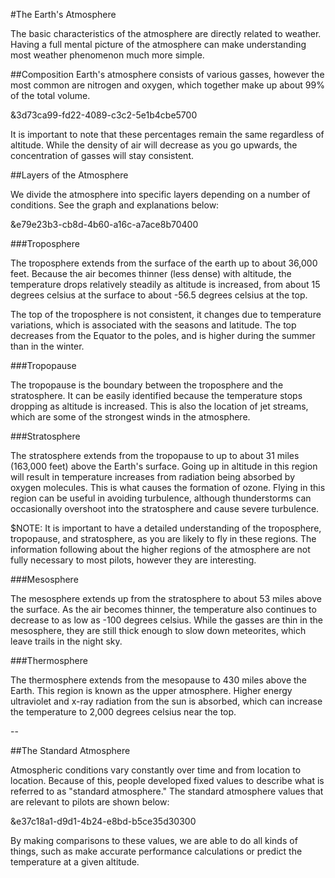 #The Earth's Atmosphere

The basic characteristics of the atmosphere are directly related to weather. Having a full mental picture of the atmosphere can make understanding most weather phenomenon much more simple.

##Composition
Earth's atmosphere consists of various gasses, however the most common are nitrogen and oxygen, which together make up about 99% of the total volume.

&3d73ca99-fd22-4089-c3c2-5e1b4cbe5700

It is important to note that these percentages remain the same regardless of altitude. While the density of air will decrease as you go upwards, the concentration of gasses will stay consistent.

##Layers of the Atmosphere

We divide the atmosphere into specific layers depending on a number of conditions. See the graph and explanations below:

&e79e23b3-cb8d-4b60-a16c-a7ace8b70400

###Troposphere

The troposphere extends from the surface of the earth up to about 36,000 feet. Because the air becomes thinner (less dense) with altitude, the temperature drops relatively steadily as altitude is increased, from about 15 degrees celsius at the surface to about -56.5 degrees celsius at the top.

The top of the troposphere is not consistent, it changes due to temperature variations, which is associated with the seasons and latitude. The top decreases from the Equator to the poles, and is higher during the summer than in the winter.


###Tropopause

The tropopause is the boundary between the troposphere and the stratosphere. It can be easily identified because the temperature stops dropping as altitude is increased. This is also the location of jet streams, which are some of the strongest winds in the atmosphere.

###Stratosphere

The stratosphere extends from the tropopause to up to about 31 miles (163,000 feet) above the Earth's surface. Going up in altitude in this region will result in temperature increases from radiation being absorbed by oxygen molecules. This is what causes the formation of ozone. Flying in this region can be useful in avoiding turbulence, although thunderstorms can occasionally overshoot into the stratosphere and cause severe turbulence.

$NOTE: It is important to have a detailed understanding of the troposphere, tropopause, and stratosphere, as you are likely to fly in these regions. The information following about the higher regions of the atmosphere are not fully necessary to most pilots, however they are interesting.

###Mesosphere

The mesosphere extends up from the stratosphere to about 53 miles above the surface. As the air becomes thinner, the temperature also continues to decrease to as low as -100 degrees celsius. While the gasses are thin in the mesosphere, they are still thick enough to slow down meteorites, which leave trails in the night sky.

###Thermosphere

The thermosphere extends from the mesopause to 430 miles above the Earth. This region is known as the upper atmosphere. Higher energy ultraviolet and x-ray radiation from the sun is absorbed, which can increase the temperature to 2,000 degrees celsius near the top.


--

##The Standard Atmosphere

Atmospheric conditions vary constantly over time and from location to location. Because of this, people developed fixed values to describe what is referred to as "standard atmosphere." The standard atmosphere values that are relevant to pilots are shown below:

&e37c18a1-d9d1-4b24-e8bd-b5ce35d30300

By making comparisons to these values, we are able to do all kinds of things, such as make accurate performance calculations or predict the temperature at a given altitude.

